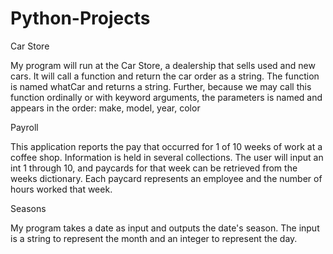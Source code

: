 # Python-Projects

Car Store

My program will run at the Car Store, a dealership that sells used and new cars. It will call a function and return the car order as a string. The function is named whatCar and returns a string. Further, because we may call this function ordinally or with keyword arguments, the parameters is named and appears in the order: make, model, year, color


Payroll

This application reports the pay that occurred for 1 of 10 weeks of work at a coffee shop. Information is held in several collections. The user will input an int 1 through 10, and paycards for that week can be retrieved from the weeks dictionary. Each paycard represents an employee and the number of hours worked that week.

Seasons

My program takes a date as input and outputs the date's season. The input is a string to represent the month and an integer to represent the day.
